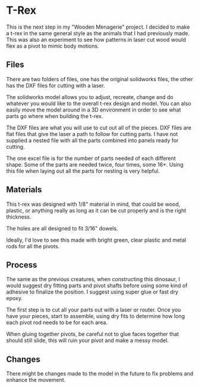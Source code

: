 # T-Rex

This is the next step in my "Wooden Menagerie" project. I decided to make a t-rex in the same general style as the animals that I had previously made. This was also an experiment to see how patterns in laser cut wood would flex as a pivot to mimic body motions.

## Files

There are two folders of files, one has the original solidworks files, the other has the DXF files for cutting with a laser.

The solidworks model allows you to adjust, recreate, change and do whatever you would like to the overall t-rex design and model. You can also easily move the model around in a 3D environment in order to see what parts go where when building the t-rex.

The DXF files are what you will use to cut out all of the pieces. DXF files are flat files that give the laser a path to follow for cutting parts. I have not supplied a nested file with all the parts combined into panels ready for cutting.

The one excel file is for the number of parts needed of each different shape. Some of the parts are needed twice, four times, some 16+. Using this file when laying out all the parts for nesting is very helpful.

## Materials

This t-rex was designed with 1/8" material in mind, that could be wood, plastic, or anything really as long as it can be cut properly and is the right thickness.

The holes are all designed to fit 3/16" dowels.

Ideally, I'd love to see this made with bright green, clear plastic and metal rods for all the pivots.

## Process

The same as the previous creatures, when constructing this dinosaur, I would suggest dry fitting parts and pivot shafts before using some kind of adhesive to finalize the position. I suggest using super glue or fast dry epoxy.

The first step is to cut all your parts out with a laser or router. Once you have your pieces, start to assemble, using dry fits to determine how long each pivot rod needs to be for each area.

When gluing together pivots, be careful not to glue faces together that should still slide, this will ruin your pivot and make a messy model.

## Changes

There might be changes made to the model in the future to fix problems and enhance the movement.
